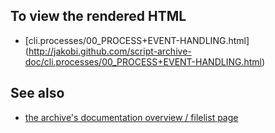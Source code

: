 To view the rendered HTML
-------------------------

* [cli.processes/00_PROCESS+EVENT-HANDLING.html]
  (http://jakobi.github.com/script-archive-doc/cli.processes/00_PROCESS+EVENT-HANDLING.html)


See also
--------

* [the archive's documentation overview / filelist page](http://jakobi.github.com/script-archive-doc/ "Peter's Script-Archive Overview and Filelist")

